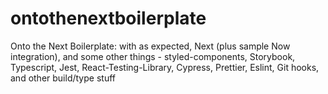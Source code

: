 # ontothenextboilerplate
Onto the Next Boilerplate: with as expected, Next (plus sample Now integration), and some other things - styled-components, Storybook, Typescript, Jest, React-Testing-Library, Cypress, Prettier, Eslint, Git hooks, and other build/type stuff
